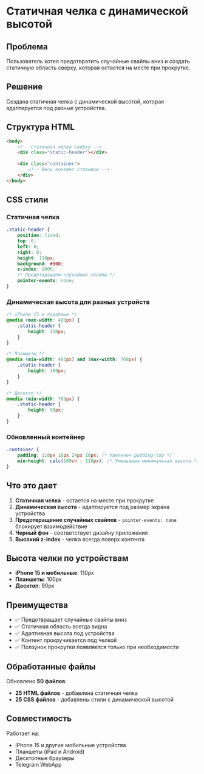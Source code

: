 # Статичная челка с динамической высотой

## Проблема
Пользователь хотел предотвратить случайные свайпы вниз и создать статичную область сверху, которая остается на месте при прокрутке.

## Решение
Создана статичная челка с динамической высотой, которая адаптируется под разные устройства.

## Структура HTML

```html
<body>
    <!-- Статичная челка сверху -->
    <div class="static-header"></div>
    
    <div class="container">
        <!-- Весь контент страницы -->
    </div>
</body>
```

## CSS стили

### Статичная челка
```css
.static-header {
    position: fixed;
    top: 0;
    left: 0;
    right: 0;
    height: 110px;
    background: #000;
    z-index: 1000;
    /* Предотвращаем случайные свайпы */
    pointer-events: none;
}
```

### Динамическая высота для разных устройств
```css
/* iPhone 15 и подобные */
@media (max-width: 480px) {
    .static-header {
        height: 110px;
    }
}

/* Планшеты */
@media (min-width: 481px) and (max-width: 768px) {
    .static-header {
        height: 100px;
    }
}

/* Десктоп */
@media (min-width: 769px) {
    .static-header {
        height: 90px;
    }
}
```

### Обновленный контейнер
```css
.container {
    padding: 110px 16px 24px 16px; /* Увеличен padding-top */
    min-height: calc(100vh - 110px); /* Уменьшена минимальная высота */
}
```

## Что это дает

1. **Статичная челка** - остается на месте при прокрутке
2. **Динамическая высота** - адаптируется под размер экрана устройства
3. **Предотвращение случайных свайпов** - `pointer-events: none` блокирует взаимодействие
4. **Черный фон** - соответствует дизайну приложения
5. **Высокий z-index** - челка всегда поверх контента

## Высота челки по устройствам

- **iPhone 15 и мобильные**: 110px
- **Планшеты**: 100px  
- **Десктоп**: 90px

## Преимущества

- ✅ Предотвращает случайные свайпы вниз
- ✅ Статичная область всегда видна
- ✅ Адаптивная высота под устройства
- ✅ Контент прокручивается под челкой
- ✅ Ползунок прокрутки появляется только при необходимости

## Обработанные файлы

Обновлено **50 файлов**:
- **25 HTML файлов** - добавлена статичная челка
- **25 CSS файлов** - добавлены стили с динамической высотой

## Совместимость

Работает на:
- iPhone 15 и другие мобильные устройства
- Планшеты (iPad и Android)
- Десктопные браузеры
- Telegram WebApp 